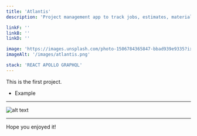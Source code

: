 ```yaml
---
title: 'Atlantis'
description: 'Project management app to track jobs, estimates, materials, and progress.'

linkF: ''
linkB: ''
linkD: ''

image: 'https://images.unsplash.com/photo-1506784365847-bbad939e9335?ixid=MXwxMjA3fDB8MHxwaG90by1wYWdlfHx8fGVufDB8fHw%3D&ixlib=rb-1.2.1&auto=format&fit=crop&w=1948&q=80'
imageAlt: '/images/atlantis.png'

stack: 'REACT APOLLO GRAPHQL'
---
```


This is the first project.

- Example

---

![alt text](https://images.unsplash.com/photo-1522124624696-7ea32eb9592c?ixid=MXwxMjA3fDB8MHxwaG90by1wYWdlfHx8fGVufDB8fHw%3D&ixlib=rb-1.2.1&auto=format&fit)

---

Hope you enjoyed it!

